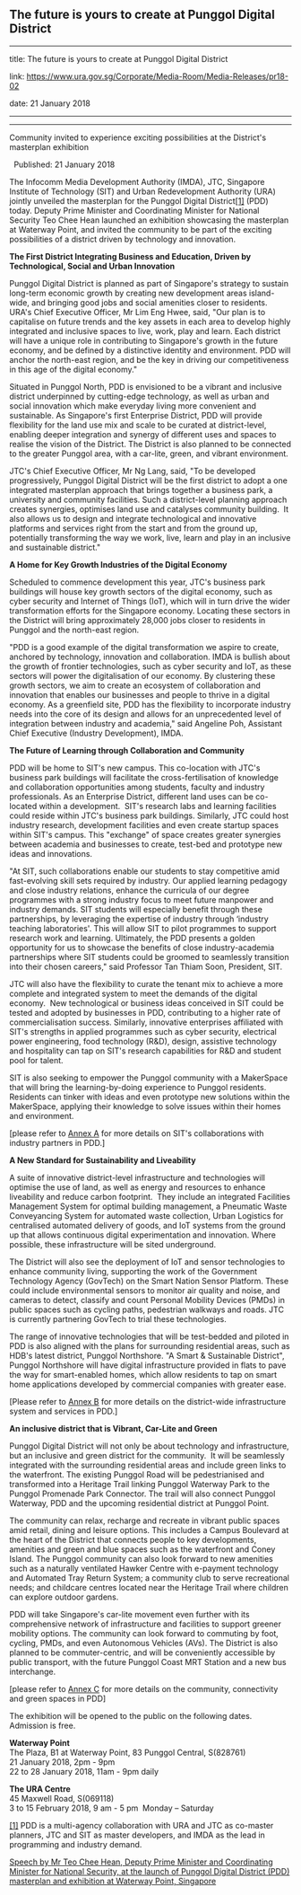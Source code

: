 ## The future is yours to create at Punggol Digital District
---
title: The future is yours to create at Punggol Digital District

link: https://www.ura.gov.sg/Corporate/Media-Room/Media-Releases/pr18-02

date: 21 January 2018

---

---------------------------------------------------------

Community invited to experience exciting possibilities at the District's masterplan exhibition

  Published: 21 January 2018

The Infocomm Media Development Authority (IMDA), JTC, Singapore Institute of Technology (SIT) and Urban Redevelopment Authority (URA) jointly unveiled the masterplan for the Punggol Digital District[\[1\]](file:///Z:/%60A_PRESS%20RELEASE/2018/URA%20pr18-02%20\(PDD%20masterplan\).docx#_ftn1) (PDD) today. Deputy Prime Minister and Coordinating Minister for National Security Teo Chee Hean launched an exhibition showcasing the masterplan at Waterway Point, and invited the community to be part of the exciting possibilities of a district driven by technology and innovation.

**The First District Integrating Business and Education, Driven by Technological, Social and Urban Innovation**  
  
Punggol Digital District is planned as part of Singapore's strategy to sustain long-term economic growth by creating new development areas island-wide, and bringing good jobs and social amenities closer to residents. URA's Chief Executive Officer, Mr Lim Eng Hwee, said, "Our plan is to capitalise on future trends and the key assets in each area to develop highly integrated and inclusive spaces to live, work, play and learn. Each district will have a unique role in contributing to Singapore's growth in the future economy, and be defined by a distinctive identity and environment. PDD will anchor the north-east region, and be the key in driving our competitiveness in this age of the digital economy."  
  
Situated in Punggol North, PDD is envisioned to be a vibrant and inclusive district underpinned by cutting-edge technology, as well as urban and social innovation which make everyday living more convenient and sustainable. As Singapore's first Enterprise District, PDD will provide flexibility for the land use mix and scale to be curated at district-level, enabling deeper integration and synergy of different uses and spaces to realise the vision of the District. The District is also planned to be connected to the greater Punggol area, with a car-lite, green, and vibrant environment.   
  
JTC's Chief Executive Officer, Mr Ng Lang, said, "To be developed progressively, Punggol Digital District will be the first district to adopt a one integrated masterplan approach that brings together a business park, a university and community facilities. Such a district-level planning approach creates synergies, optimises land use and catalyses community building.  It also allows us to design and integrate technological and innovative platforms and services right from the start and from the ground up, potentially transforming the way we work, live, learn and play in an inclusive and sustainable district."  
  
**A Home for Key Growth Industries of the Digital Economy**  
  
Scheduled to commence development this year, JTC's business park buildings will house key growth sectors of the digital economy, such as cyber security and Internet of Things (IoT), which will in turn drive the wider transformation efforts for the Singapore economy. Locating these sectors in the District will bring approximately 28,000 jobs closer to residents in Punggol and the north-east region.  
  
"PDD is a good example of the digital transformation we aspire to create, anchored by technology, innovation and collaboration. IMDA is bullish about the growth of frontier technologies, such as cyber security and IoT, as these sectors will power the digitalisation of our economy. By clustering these growth sectors, we aim to create an ecosystem of collaboration and innovation that enables our businesses and people to thrive in a digital economy. As a greenfield site, PDD has the flexibility to incorporate industry needs into the core of its design and allows for an unprecedented level of integration between industry and academia," said Angeline Poh, Assistant Chief Executive (Industry Development), IMDA.   
  
**The Future of Learning through Collaboration and Community**  
  
PDD will be home to SIT's new campus. This co-location with JTC's business park buildings will facilitate the cross-fertilisation of knowledge and collaboration opportunities among students, faculty and industry professionals. As an Enterprise District, different land uses can be co-located within a development.  SIT's research labs and learning facilities could reside within JTC's business park buildings. Similarly, JTC could host industry research, development facilities and even create startup spaces within SIT's campus. This "exchange" of space creates greater synergies between academia and businesses to create, test-bed and prototype new ideas and innovations.  
  
"At SIT, such collaborations enable our students to stay competitive amid fast-evolving skill sets required by industry. Our applied learning pedagogy and close industry relations, enhance the curricula of our degree programmes with a strong industry focus to meet future manpower and industry demands. SIT students will especially benefit through these partnerships, by leveraging the expertise of industry through ‘industry teaching laboratories'. This will allow SIT to pilot programmes to support research work and learning. Ultimately, the PDD presents a golden opportunity for us to showcase the benefits of close industry-academia partnerships where SIT students could be groomed to seamlessly transition into their chosen careers," said Professor Tan Thiam Soon, President, SIT.   
  
JTC will also have the flexibility to curate the tenant mix to achieve a more complete and integrated system to meet the demands of the digital economy.  New technological or business ideas conceived in SIT could be tested and adopted by businesses in PDD, contributing to a higher rate of commercialisation success. Similarly, innovative enterprises affiliated with SIT's strengths in applied programmes such as cyber security, electrical power engineering, food technology (R&D), design, assistive technology and hospitality can tap on SIT's research capabilities for R&D and student pool for talent.  
  
SIT is also seeking to empower the Punggol community with a MakerSpace that will bring the learning-by-doing experience to Punggol residents. Residents can tinker with ideas and even prototype new solutions within the MakerSpace, applying their knowledge to solve issues within their homes and environment.  
  
\[please refer to [Annex A](https://www.ura.gov.sg/-/media/Corporate/Media-Room/2018/Jan/pr18-02a.pdf) for more details on SIT's collaborations with industry partners in PDD.\]  
  
**A New Standard for Sustainability and Liveability**  
  
A suite of innovative district-level infrastructure and technologies will optimise the use of land, as well as energy and resources to enhance liveability and reduce carbon footprint.  They include an integrated Facilities Management System for optimal building management, a Pneumatic Waste Conveyancing System for automated waste collection, Urban Logistics for centralised automated delivery of goods, and IoT systems from the ground up that allows continuous digital experimentation and innovation. Where possible, these infrastructure will be sited underground.  
  
The District will also see the deployment of IoT and sensor technologies to enhance community living, supporting the work of the Government Technology Agency (GovTech) on the Smart Nation Sensor Platform. These could include environmental sensors to monitor air quality and noise, and cameras to detect, classify and count Personal Mobility Devices (PMDs) in public spaces such as cycling paths, pedestrian walkways and roads. JTC is currently partnering GovTech to trial these technologies.  
  
The range of innovative technologies that will be test-bedded and piloted in PDD is also aligned with the plans for surrounding residential areas, such as HDB's latest district, Punggol Northshore. "A Smart & Sustainable District", Punggol Northshore will have digital infrastructure provided in flats to pave the way for smart-enabled homes, which allow residents to tap on smart home applications developed by commercial companies with greater ease.  
  
\[Please refer to [Annex B](https://www.ura.gov.sg/-/media/Corporate/Media-Room/2018/Jan/pr18-02b.pdf) for more details on the district-wide infrastructure system and services in PDD.\]  
  
**An inclusive district that is Vibrant, Car-Lite and Green**  
  
Punggol Digital District will not only be about technology and infrastructure, but an inclusive and green district for the community.  It will be seamlessly integrated with the surrounding residential areas and include green links to the waterfront. The existing Punggol Road will be pedestrianised and transformed into a Heritage Trail linking Punggol Waterway Park to the Punggol Promenade Park Connector. The trail will also connect Punggol Waterway, PDD and the upcoming residential district at Punggol Point.  
  
The community can relax, recharge and recreate in vibrant public spaces amid retail, dining and leisure options. This includes a Campus Boulevard at the heart of the District that connects people to key developments, amenities and green and blue spaces such as the waterfront and Coney Island. The Punggol community can also look forward to new amenities such as a naturally ventilated Hawker Centre with e-payment technology and Automated Tray Return System; a community club to serve recreational needs; and childcare centres located near the Heritage Trail where children can explore outdoor gardens.  
  
PDD will take Singapore's car-lite movement even further with its comprehensive network of infrastructure and facilities to support greener mobility options. The community can look forward to commuting by foot, cycling, PMDs, and even Autonomous Vehicles (AVs). The District is also planned to be commuter-centric, and will be conveniently accessible by public transport, with the future Punggol Coast MRT Station and a new bus interchange.  
  
\[please refer to [Annex C](https://www.ura.gov.sg/-/media/Corporate/Media-Room/2018/Jan/pr18-02c.pdf) for more details on the community, connectivity and green spaces in PDD\]  
  
The exhibition will be opened to the public on the following dates. Admission is free.   
  
**Waterway Point**   
The Plaza, B1 at Waterway Point, 83 Punggol Central, S(828761)  
21 January 2018, 2pm - 9pm  
22 to 28 January 2018, 11am - 9pm daily

**The URA Centre**  
45 Maxwell Road, S(069118)   
3 to 15 February 2018, 9 am - 5 pm  Monday – Saturday

  



[\[1\]](file:///Z:/%60A_PRESS%20RELEASE/2018/URA%20pr18-02%20\(PDD%20masterplan\).docx#_ftnref1) PDD is a multi-agency collaboration with URA and JTC as co-master planners, JTC and SIT as master developers, and IMDA as the lead in programming and industry demand.

  
  

[Speech by Mr Teo Chee Hean, Deputy Prime Minister and Coordinating Minister for National Security, at the launch of Punggol Digital District (PDD) masterplan and exhibition at Waterway Point, Singapore](https://www.ura.gov.sg/Corporate/Data/Newsroom/speeches/2018/jan/speech18-02)